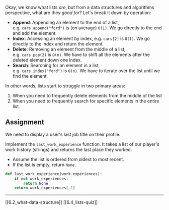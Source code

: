 Okay, we know what lists _are_, but from a data structures and algorithms perspective, what are they _good for_? Let's break it down by operation:

- **Append**: Appending an element to the end of a list, e.g. `cars.append("ford")` is (on average) `O(1)`. We go directly to the end and add the element.
- **Index**: Accessing an element by index, e.g. `cars[2]` is `O(1)`. We go directly to the index and return the element.
- **Delete**: Removing an element from the middle of a list, e.g. `cars.pop(2)` is `O(n)`. We have to shift all the elements after the deleted element down one index.
- **Search**: Searching for an element in a list, e.g. `cars.index("ford")` is `O(n)`. We have to iterate over the list until we find the element.

In other words, lists start to struggle in two primary areas:

1. When you need to frequently delete elements from the middle of the list
2. When you need to frequently search for specific elements in the entire list

## Assignment

We need to display a user's last job title on their profile.

Implement the `last_work_experience` function. It takes a list of our player's work history (strings) and returns the last place they worked.

- Assume the list is ordered from oldest to most recent.
- If the list is empty, return `None`.

``` python
def last_work_experience(work_experiences):
    if not work_experiences:
        return None
    return work_experiences[-1]
```
---
[[6.2_what-data-structure]]
[[6.4_lists-quiz]]
